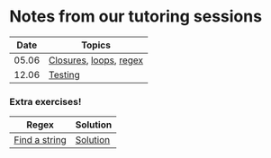 # Notes from our tutoring sessions

| Date | Topics |
| --- | --- |
| 05.06 | [Closures](https://github.com/fbw-p24-e01-assignments/tutoring/blob/main/05_06_closures_loops_regex/closures.md), [loops](https://github.com/fbw-p24-e01-assignments/tutoring/blob/main/05_06_closures_loops_regex/loops.md), [regex](https://github.com/fbw-p24-e01-assignments/tutoring/blob/main/05_06_closures_loops_regex/regex.md) |
| 12.06 | [Testing](https://github.com/fbw-p24-e01-assignments/tutoring/blob/main/12_06_testing/testing.md) |

### Extra exercises!

|Regex | Solution |
| --- | --- |
| [Find a string](https://www.hackerrank.com/challenges/find-a-string/problem) | [Solution](https://github.com/fbw-p24-e01-assignments/tutoring/blob/main/extra_exercises/solution_find_a_string.py) |
